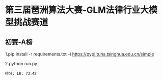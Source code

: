 # 第三届琶洲算法大赛-GLM法律行业大模型挑战赛道
## 初赛-A榜

1.pip install -r requirements.txt -i https://pypi.tuna.tsinghua.edu.cn/simple

2.python run.py

``得分: LB: 73.42``
